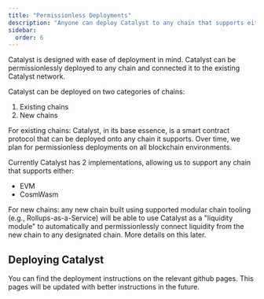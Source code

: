 ```yaml
---
title: "Permissionless Deployments"
description: "Anyone can deploy Catalyst to any chain that supports either EVM or CosmWasm."
sidebar:
  order: 6
---
```


Catalyst is designed with ease of deployment in mind. Catalyst can be permissionlessly deployed to any chain and connected it to the existing Catalyst network.

Catalyst can be deployed on two categories of chains:

1. Existing chains
2. New chains

For existing chains: Catalyst, in its base essence, is a smart contract protocol that can be deployed onto any chain it supports. Over time, we plan for permissionless deployments on all blockchain environments.

Currently Catalyst has 2 implementations, allowing us to support any chain that supports either:

- EVM
- CosmWasm

For new chains: any new chain built using supported modular chain tooling (e.g., Rollups-as-a-Service) will be able to use Catalyst as a "liquidity module" to automatically and permissionlessly connect liquidity from the new chain to any designated chain. More details on this later.


## Deploying Catalyst

You can find the deployment instructions on the relevant github pages. This pages will be updated with better instructions in the future.
